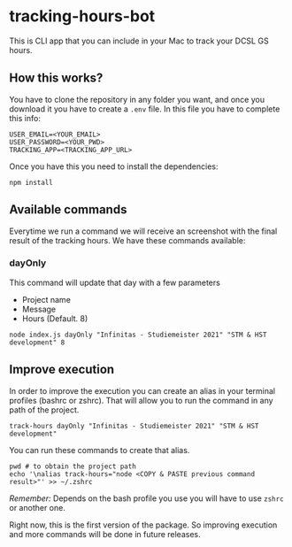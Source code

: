# tracking-hours-bot

This is CLI app that you can include in your Mac to track your DCSL GS hours.

## How this works?

You have to clone the repository in any folder you want, and once you download it you have to create a `.env` file. In this file you have to complete this info:

```
USER_EMAIL=<YOUR_EMAIL>
USER_PASSWORD=<YOUR_PWD>
TRACKING_APP=<TRACKING_APP_URL>
```

Once you have this you need to install the dependencies:

```
npm install
```

## Available commands

Everytime we run a command we will receive an screenshot with the final result of the tracking hours.
We have these commands available:

### dayOnly

This command will update that day with a few parameters

- Project name
- Message
- Hours (Default. 8)

```
node index.js dayOnly "Infinitas - Studiemeister 2021" "STM & HST development" 8
```

## Improve execution

In order to improve the execution you can create an alias in your terminal profiles (bashrc or zshrc). That will allow you to run the command in any path of the project.

```
track-hours dayOnly "Infinitas - Studiemeister 2021" "STM & HST development"
```

You can run these commands to create that alias.

```
pwd # to obtain the project path
echo '\nalias track-hours="node <COPY & PASTE previous command result>"' >> ~/.zshrc
```

*Remember:* Depends on the bash profile you use you will have to use `zshrc` or another one.

Right now, this is the first version of the package. So improving execution and more commands will be done in future releases.